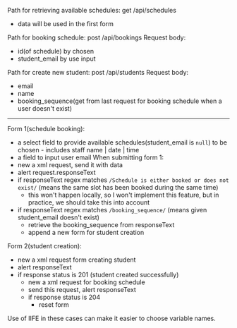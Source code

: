 Path for retrieving available schedules: get /api/schedules
  - data will be used in the first form

Path for booking schedule: post /api/bookings
Request body:
  - id(of schedule) by chosen
  - student_email by use input

Path for create new student: post /api/students
Request body:
  - email
  - name
  - booking_sequence(get from last request for booking schedule when a user doesn't exist)

---

Form 1(schedule booking):

   - a select field to provide available schedules(student_email is `null`) to be chosen
    - includes staff name | date | time
   - a field to input user email
When submitting form 1:
  - new a xml request, send it with data
  - alert request.responseText
  - if responseText regex matches `/Schedule is either booked or does not exist/` (means the same slot has been booked during the same time)
    - this won't happen locally, so I won't implement this feature, but in practice, we should take this into account
  - if responseText regex matches `/booking_sequence/` (means given student_email doesn't exist)
    - retrieve the booking_sequence from responseText
    - append a new form for student creation

Form 2(student creation):
  - new a xml request form creating student
  - alert responseText
  - if response status is 201 (student created successfully)
    - new a xml request for booking schedule
    - send this request, alert responseText
    - if response status is 204
      - reset form

Use of IIFE in these cases can make it easier to choose variable names.
